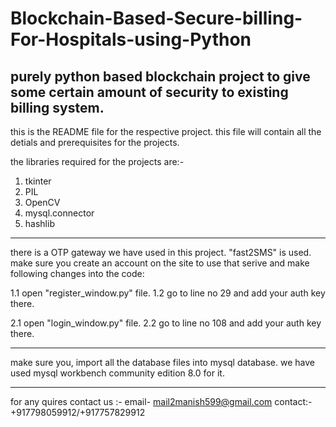# Blockchain-Based-Secure-billing-For-Hospitals-using-Python
purely python based blockchain project to give some certain amount of security to existing billing system.
----------------------------------------------------------------------------------------------------------

this is the README file for the respective project.
this file will contain all the detials and prerequisites for the projects.

the libraries required for the projects are:-
1. tkinter
2. PIL
3. OpenCV
4. mysql.connector
5. hashlib
----------------------------------------------------------------------------------------------------------

there is a OTP gateway we have used in this project. "fast2SMS" is used.
make sure you create an account on the site to use that serive and make following changes into the code:

1.1 open "register_window.py" file.
1.2 go to line no 29 and add your auth key there.

2.1 open "login_window.py" file.
2.2 go to line no 108 and add your auth key there.

----------------------------------------------------------------------------------------------------------

make sure you, import all the database files into mysql database. 
we have used mysql workbench community edition 8.0 for it.

----------------------------------------------------------------------------------------------------------

for any quires contact us :- 
email- mail2manish599@gmail.com
contact:- +917798059912/+917757829912
